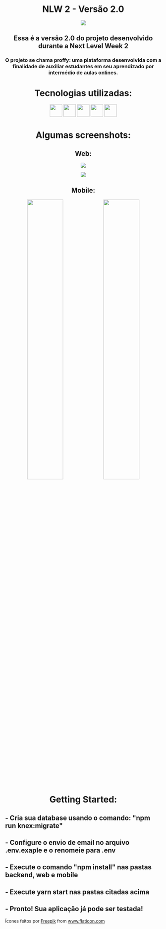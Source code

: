<h1 align="center">NLW 2 - Versão 2.0</h1>
<p align="center">
    <img src="https://i.imgur.com/p54vJsv.png">
</p>
<h2 align="center">Essa é a versão 2.0 do projeto desenvolvido durante a Next Level Week 2</h2>
<h3 align="center">O projeto se chama proffy: uma plataforma desenvolvida com a finalidade de auxiliar estudantes em seu aprendizado por intermédio de aulas onlines.</h3>

<h1 align="center">Tecnologias utilizadas:</h1>

<p align="center">
    <code><img height="40" src="https://knexjs.org/assets/images/knex.png"></code>
    <code><img height="40" src="https://www.postgresql.org/media/img/about/press/elephant.png"></code>
    <code><img height="40" src="https://i2.wp.com/blog.hariken.co/wp-content/uploads/2019/03/react-logo.png?ssl=1"></code>
    <code><img height="40" src="https://thekenyandev.com/static/nodejs-ea6d8fe57ed02c773ad10ca3003b2451.png"></code>
    <code><img height="40" src="https://upload.wikimedia.org/wikipedia/commons/thumb/4/4c/Typescript_logo_2020.svg/1024px-Typescript_logo_2020.svg.png"></code>
</p>

<h1 align="center">Algumas screenshots:</h1>
<h2 align="center">Web:</h2>

<p align="center">
    <img src="https://i.imgur.com/dVZ42lC.png">
</p>

<p align="center">
    <img src="https://i.imgur.com/Lf1nBAk.png">
</p>

<h2 align="center">Mobile:</h2>

<p align="center">
    <img width="48%" src="https://i.imgur.com/dg8nbyb.png">
    <img width="48%" src="https://i.imgur.com/FfBJu1u.png">
</p>

<h1 align="center">Getting Started:</h1>
<h2>- Cria sua database usando o comando: "npm run knex:migrate"</h2>
<h2>- Configure o envio de email no arquivo .env.exaple e o renomeie para .env</h2>
<h2>- Execute o comando "npm install" nas pastas backend, web e mobile</h2>
<h2>- Execute yarn start nas pastas citadas acima</h2>
<h2>- Pronto! Sua aplicação já pode ser testada!</h2>

Ícones feitos por <a href="http://www.freepik.com/" title="Freepik">Freepik</a> from <a href="https://www.flaticon.com/br/" title="Flaticon"> www.flaticon.com</a>